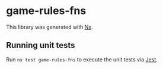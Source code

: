 # game-rules-fns

This library was generated with [Nx](https://nx.dev).

## Running unit tests

Run `nx test game-rules-fns` to execute the unit tests via [Jest](https://jestjs.io).
